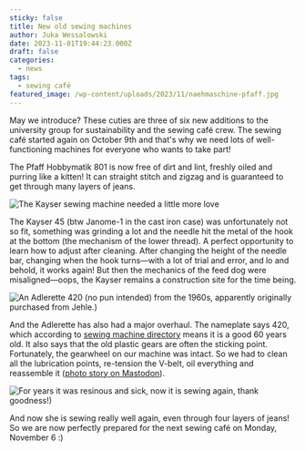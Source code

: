 ```yaml
---
sticky: false
title: New old sewing machines
author: Juka Wessalowski
date: 2023-11-01T19:44:23.000Z
draft: false
categories:
  - news
tags:
  - sewing café
featured_image: /wp-content/uploads/2023/11/naehmaschine-pfaff.jpg
---
```


May we introduce? These cuties are three of six new additions to the university group for sustainability and the sewing café crew. The sewing café started again on October 9th and that's why we need lots of well-functioning machines for everyone who wants to take part!

The Pfaff Hobbymatik 801 is now free of dirt and lint, freshly oiled and purring like a kitten! It can straight stitch and zigzag and is guaranteed to get through many layers of jeans.

![The Kayser sewing machine needed a little more love](/wp-content/uploads/2023/11/naehmaschine-kayser.jpg)

The Kayser 45 (btw Janome-1 in the cast iron case) was unfortunately not so fit, something was grinding a lot and the needle hit the metal of the hook at the bottom (the mechanism of the lower thread). A perfect opportunity to learn how to adjust after cleaning. After changing the height of the needle bar, changing when the hook turns—with a lot of trial and error, and lo and behold, it works again! But then the mechanics of the feed dog were misaligned—oops, the Kayser remains a construction site for the time being.

![An Adlerette 420 (no pun intended) from the 1960s, apparently originally purchased from Jehle.)](/wp-content/uploads/2023/11/naehmaschine-adlerette.jpg)

And the Adlerette has also had a major overhaul. The nameplate says 420, which according to [sewing machine directory](https://www.naehmaschinenverzeichnis.de/) means it is a good 60 years old. It also says that the old plastic gears are often the sticking point. Fortunately, the gearwheel on our machine was intact. So we had to clean all the lubrication points, re-tension the V-belt, oil everything and reassemble it ([photo story on Mastodon](https://chaos.social/@juka/111281417845989740)).

![For years it was resinous and sick, now it is sewing again, thank goodness!)](/wp-content/uploads/2023/11/naehmaschine-adlerette2.jpg)

And now she is sewing really well again, even through four layers of jeans! So we are now perfectly prepared for the next sewing café on Monday, November 6 :)
